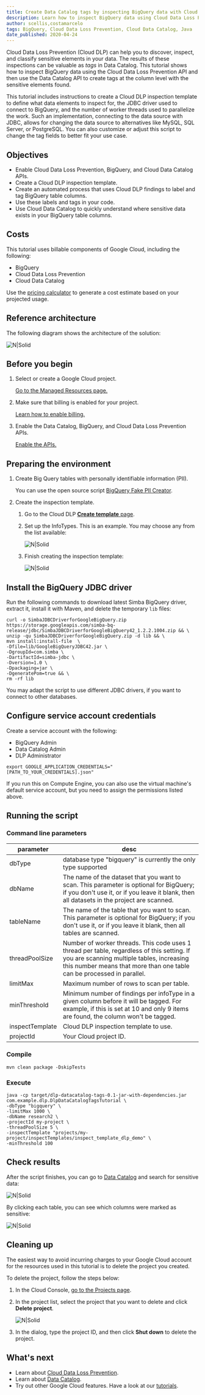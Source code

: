 ```yaml
---
title: Create Data Catalog tags by inspecting BigQuery data with Cloud Data Loss Prevention
description: Learn how to inspect BigQuery data using Cloud Data Loss Prevention and automatically create Cloud Data Catalog tags for sensitive elements with results from inspection scans.
author: scellis,costamarcelo
tags: BigQuery, Cloud Data Loss Prevention, Cloud Data Catalog, Java
date_published: 2020-04-24
---
```


Cloud Data Loss Prevention (Cloud DLP) can help you to discover, inspect, and classify sensitive elements in your data. The 
results of these inspections can be valuable as *tags* in Data Catalog. This tutorial shows how to inspect BigQuery data 
using the Cloud Data Loss Prevention API and then use the Data Catalog API to create tags at the column level with the 
sensitive elements found.

This tutorial includes instructions to create a Cloud DLP inspection template to define what data elements to inspect for, 
the JDBC driver used to connect to BigQuery, and the number of worker threads used to parallelize the work. Such an 
implementation, connecting to the data source with JDBC, allows for changing the data source to alternatives like MySQL, SQL 
Server, or PostgreSQL. You can also customize or adjust this script to change the tag fields to better fit your use case. 

## Objectives

- Enable Cloud Data Loss Prevention, BigQuery, and Cloud Data Catalog APIs.
- Create a Cloud DLP inspection template.
- Create an automated process that uses Cloud DLP findings to label and tag BigQuery table columns.
- Use these labels and tags in your code. 
- Use Cloud Data Catalog to quickly understand where sensitive data exists in your BigQuery table columns.

## Costs

This tutorial uses billable components of Google Cloud, including the following:

- BigQuery
- Cloud Data Loss Prevention
- Cloud Data Catalog

Use the [pricing calculator](https://cloud.google.com/products/calculator) to generate a cost estimate based on your 
projected usage.

## Reference architecture

The following diagram shows the architecture of the solution:

![N|Solid](https://storage.googleapis.com/gcp-community/tutorials/dlp-to-datacatalog-tags/flow.png)


## Before you begin

1.  Select or create a Google Cloud project.

    [Go to the Managed Resources page.](https://console.cloud.google.com/cloud-resource-manager)

1.  Make sure that billing is enabled for your project.

    [Learn how to enable billing.](https://cloud.google.com/billing/docs/how-to/modify-project)

1.  Enable the Data Catalog, BigQuery, and Cloud Data Loss Prevention APIs.

    [Enable the APIs.](https://console.cloud.google.com/flows/enableapi?apiid=datacatalog.googleapis.com,bigquery.googleapis.com,dlp.googleapis.com)

## Preparing the environment

1.  Create Big Query tables with personally identifiable information (PII).

    You can use the open source script [BigQuery Fake PII Creator](https://github.com/mesmacosta/bq-fake-pii-table-creator). 

1.  Create the inspection template.

    1.  Go to the Cloud DLP [**Create template** page](https://console.cloud.google.com/security/dlp/create/template).

    1.  Set up the InfoTypes. This is an example. You may choose any from the list available:
    
        ![N|Solid](https://storage.googleapis.com/gcp-community/tutorials/dlp-to-datacatalog-tags/infoTypes.png)

    1.  Finish creating the inspection template:
    
        ![N|Solid](https://storage.googleapis.com/gcp-community/tutorials/dlp-to-datacatalog-tags/inspectTemplateCreated.png)

## Install the BigQuery JDBC driver

Run the following commands to download latest Simba BigQuery driver, extract it, install it with Maven, and delete the 
temporary `lib` files:

    curl -o SimbaJDBCDriverforGoogleBigQuery.zip https://storage.googleapis.com/simba-bq-release/jdbc/SimbaJDBCDriverforGoogleBigQuery42_1.2.2.1004.zip && \
    unzip -qu SimbaJDBCDriverforGoogleBigQuery.zip -d lib && \
    mvn install:install-file  \
    -Dfile=lib/GoogleBigQueryJDBC42.jar \
    -DgroupId=com.simba \
    -DartifactId=simba-jdbc \
    -Dversion=1.0 \
    -Dpackaging=jar \
    -DgeneratePom=true && \
    rm -rf lib

You may adapt the script to use different JDBC drivers, if you want to connect to other databases.

## Configure service account credentials

Create a service account with the following:
* BigQuery Admin
* Data Catalog Admin
* DLP Administrator

```
export GOOGLE_APPLICATION_CREDENTIALS="[PATH_TO_YOUR_CREDENTIALS].json"
```

If you run this on Compute Engine, you can also use the virtual machine's default service account, but you need to assign
the permissions listed above. 

## Running the script

### Command line parameters

| parameter                  | desc                                                                                                                                                                                                                  | 
|----------------------------|-----------------------------------------------------------------------------------------------------------------------------------------------------------------------------------------------------------------------|
| dbType                     | database type "bigquery" is currently the only type supported                                                                                                                                                         |
| dbName                     | The name of the dataset that you want to scan. This parameter is optional for BigQuery; if you don't use it, or if you leave it blank, then all datasets in the project are scanned. |
| tableName                  | The name of the table that you want to scan. This parameter is optional for BigQuery; if you don't use it, or if you leave it blank, then all tables are scanned. |
| threadPoolSize             | Number of worker threads. This code uses 1 thread per table, regardless of this setting. If you are scanning multiple tables, increasing this number means that more than one table can be processed in parallel. |
| limitMax                   | Maximum number of rows to scan per table.  |
| minThreshold               | Minimum number of findings per infoType in a given column before it will be tagged. For example, if this is set at 10 and only 9 items are found, the column won't be tagged. |
| inspectTemplate            | Cloud DLP inspection template to use. |
| projectId                  | Your Cloud project ID. |

### Compile

```
mvn clean package -DskipTests
```

### Execute

```
java -cp target/dlp-datacatalog-tags-0.1-jar-with-dependencies.jar com.example.dlp.DlpDataCatalogTagsTutorial \
-dbType "bigquery" \
-limitMax 1000 \
-dbName research2 \
-projectId my-project \
-threadPoolSize 5 \
-inspectTemplate "projects/my-project/inspectTemplates/inspect_template_dlp_demo" \
-minThreshold 100
```

## Check results

After the script finishes, you can go to [Data Catalog](https://cloud.google.com/data-catalog) and search for sensitive
data:

![N|Solid](https://storage.googleapis.com/gcp-community/tutorials/dlp-to-datacatalog-tags/searchUI.png)

By clicking each table, you can see which columns were marked as sensitive:

![N|Solid](https://storage.googleapis.com/gcp-community/tutorials/dlp-to-datacatalog-tags/taggedTable.png)

## Cleaning up

The easiest way to avoid incurring charges to your Google Cloud account for the resources used in this tutorial is to delete 
the project you created.

To delete the project, follow the steps below:

1.  In the Cloud Console, [go to the Projects page](https://console.cloud.google.com/iam-admin/projects).

1.  In the project list, select the project that you want to delete and click **Delete project**.

    ![N|Solid](https://storage.googleapis.com/gcp-community/tutorials/partial-redaction-with-dlp-and-gcf/img_delete_project.png)
    
1.  In the dialog, type the project ID, and then click **Shut down** to delete the project.

## What's next

- Learn about [Cloud Data Loss Prevention](https://cloud.google.com/dlp).
- Learn about [Data Catalog](https://cloud.google.com/data-catalog).
- Try out other Google Cloud features. Have a look at our [tutorials](https://cloud.google.com/docs/tutorials).
